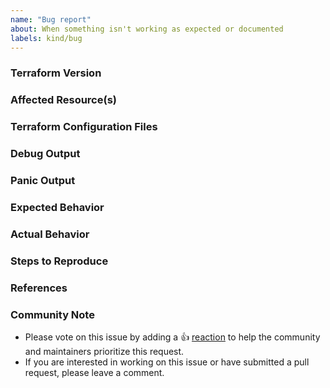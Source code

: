 ```yaml
---
name: "Bug report"
about: When something isn't working as expected or documented
labels: kind/bug
---
```


<!--
Hi there,

Thank you for opening an issue. Please note that we try to keep the Terraform
issue tracker reserved for bug reports and feature requests. For general usage
questions, please see: https://www.terraform.io/community.html.
-->

### Terraform Version

<!--
Run `terraform -v` to show the version of Terraform and providers you are using.
If you are not running the latest version of Terraform or the providers, please
upgrade because your issue may have already been fixed.
-->

### Affected Resource(s)

<!--
Please list the resources as a list.

If this issue appears to affect multiple resources, it may be an issue with
Terraform's core, so please mention this.
-->

### Terraform Configuration Files

<!--
```hcl
# Copy-paste your Terraform configurations here - for large Terraform configs,
# please use a service like Dropbox and share a link to the ZIP file. For
# security, you can also encrypt the files using our GPG public key.
```
-->

### Debug Output

<!--
Please provider a link to a GitHub Gist containing the complete debug output:
https://www.terraform.io/docs/internals/debugging.html. Please do NOT paste the
debug output in the issue; just paste a link to the Gist.
-->

### Panic Output

<!--
If Terraform produced a panic, please provide a link to a GitHub Gist containing
the output of the `crash.log`.
-->

### Expected Behavior

<!--
What should have happened?
-->

### Actual Behavior

<!--
What actually happened?
-->

### Steps to Reproduce

<!--
Please list the steps required to reproduce the issue, for example:
1. `terraform apply`
-->

### References

<!--
Are there any other GitHub issues, whether open or closed, that are related to
the feature you've described above or to the suggested solution? If so, please
create a list below that mentions each of them. For example:

- GH-1234
-->

### Community Note

* Please vote on this issue by adding a 👍 [reaction](https://blog.github.com/2016-03-10-add-reactions-to-pull-requests-issues-and-comments/) to help the community and maintainers prioritize this request.
* If you are interested in working on this issue or have submitted a pull request, please leave a comment.

<!--- Thank you for keeping this note for the community --->

